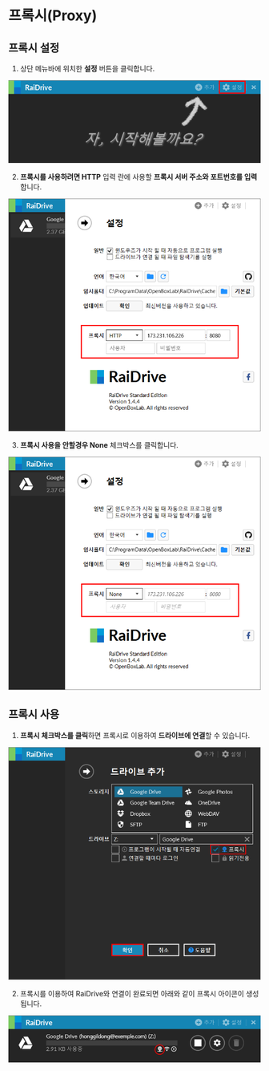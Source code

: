 # 프록시(Proxy)

   
  ## 프록시 설정  
  
  1. 상단 메뉴바에 위치한 **설정** 버튼을 클릭합니다.
  
  ![proxy01](/proxy_setting01.PNG?raw=true)  
    
  
  2. **프록시를 사용하려면 HTTP** 입력 란에 사용할 **프록시 서버 주소와 포트번호를 입력**합니다.
  
  ![proxy02](/setting02.PNG?raw=true)  
  
  
 3. **프록시 사용을 안할경우 None** 체크박스를 클릭합니다.  
 
 ![proxy03](/setting03.PNG?raw=true)  
 
  
  
  
  
  
  ## 프록시 사용  
  
  1. **프록시 체크박스를 클릭**하면 프록시로 이용하여 **드라이브에 연결**할 수 있습니다.  
       
  ![proxy](/proxy04.PNG?raw=true)  

  
  
  2. 프록시를 이용하여 RaiDrive와 연결이 완료되면 아래와 같이 프록시 아이콘이 생성됩니다.  
  
  ![proxy05](/proxy05.PNG?raw=true) 
  
